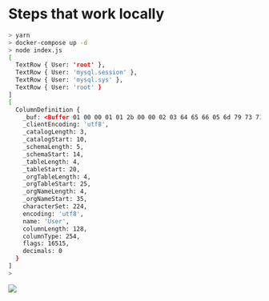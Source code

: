 # Steps that work locally
```zsh
> yarn
> docker-compose up -d
> node index.js
[
  TextRow { User: 'root' },
  TextRow { User: 'mysql.session' },
  TextRow { User: 'mysql.sys' },
  TextRow { User: 'root' }
]
[
  ColumnDefinition {
    _buf: <Buffer 01 00 00 01 01 2b 00 00 02 03 64 65 66 05 6d 79 73 71 6c 04 75 73 65 72 04 75 73 65 72 04 55 73 65 72 04 55 73 65 72 0c e0 00 80 00 00 00 fe 83 40 00 ... 70 more bytes>,
    _clientEncoding: 'utf8',
    _catalogLength: 3,
    _catalogStart: 10,
    _schemaLength: 5,
    _schemaStart: 14,
    _tableLength: 4,
    _tableStart: 20,
    _orgTableLength: 4,
    _orgTableStart: 25,
    _orgNameLength: 4,
    _orgNameStart: 35,
    characterSet: 224,
    encoding: 'utf8',
    name: 'User',
    columnLength: 128,
    columnType: 254,
    flags: 16515,
    decimals: 0
  }
]
>
```

<a href="https://gitpod.io/#https://github.com/takuyahara/gitpod-mysql2" target="_blank" rel="noopener noreferrer"><img src="https://gitpod.io/button/open-in-gitpod.svg" /></a>
